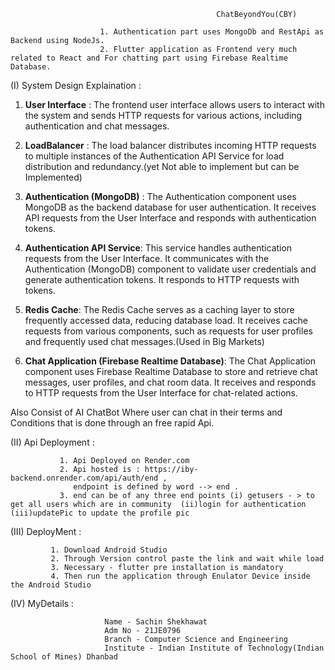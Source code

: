 
                        
                                                  ChatBeyondYou(CBY)

                        1. Authentication part uses MongoDb and RestApi as Backend using NodeJs.
                        2. Flutter application as Frontend very much related to React and For chatting part using Firebase Realtime Database.

(I) System Design Explaination : 

1. **User Interface** : The frontend user interface allows users to interact with the system and sends HTTP requests for various actions, including authentication and chat messages.

2. **LoadBalancer** : The load balancer distributes incoming HTTP requests to multiple instances of the Authentication API Service for load distribution and redundancy.(yet Not able to implement but can be Implemented)

3. **Authentication (MongoDB)** : The Authentication component uses MongoDB as the backend database for user authentication. It receives API requests from the User Interface and responds with authentication tokens.

4. **Authentication API Service**: This service handles authentication requests from the User Interface. It communicates with the Authentication (MongoDB) component to validate user credentials and generate authentication tokens. It responds to HTTP requests with tokens.

5. **Redis Cache**: The Redis Cache serves as a caching layer to store frequently accessed data, reducing database load. It receives cache requests from various components, such as requests for user profiles and frequently used chat messages.(Used in Big Markets)

6. **Chat Application (Firebase Realtime Database)**: The Chat Application component uses Firebase Realtime Database to store and retrieve chat messages, user profiles, and chat room data. It receives and responds to HTTP requests from the User Interface for chat-related actions.

Also Consist of AI ChatBot Where user can chat in their terms and Conditions that is done through an free rapid Api. 


(II) Api Deployment : 

               1. Api Deployed on Render.com 
               2. Api hosted is : https://iby-backend.onrender.com/api/auth/end , 
                  endpoint is defined by word --> end .
               3. end can be of any three end points (i) getusers - > to get all users which are in community  (ii)login for authentication   (iii)updatePic to update the profile pic 
              

(III) DeployMent : 

             1. Download Android Studio 
             2. Through Version control paste the link and wait while load 
             3. Necessary - flutter pre installation is mandatory
             4. Then run the application through Enulator Device inside the Android Studio


(IV) MyDetails :  

                         Name - Sachin Shekhawat
                         Adm No - 21JE0796
                         Branch - Computer Science and Engineering
                         Institute - Indian Institute of Technology(Indian School of Mines) Dhanbad
